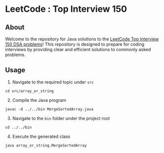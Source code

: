 # LeetCode : Top Interview 150

## About

Welcome to the repository for Java solutions to the [LeetCode Top Interview 150 DSA problems](https://leetcode.com/studyplan/top-interview-150/)! This repository is designed to prepare for coding interviews by providing clear and efficient solutions to commonly asked problems.

## Usage

1) Navigate to the required topic under `src`
```
cd src/array_or_string
```

2) Compile the Java program
```
javac -d ../../bin MergeSortedArray.java
```

3) Navigate to the `bin` folder under the project root
```
cd ../../bin
```

4) Execute the generated class
```
java array_or_string.MergeSortedArray
```
